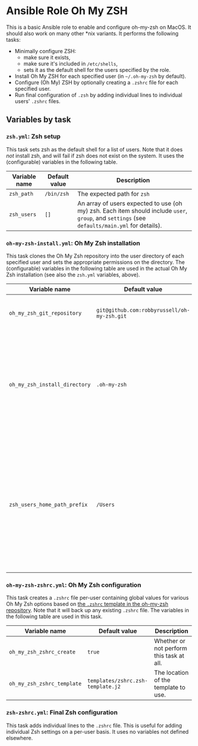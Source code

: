 # Ansible Role Oh My ZSH

This is a basic Ansible role to enable and configure oh-my-zsh on MacOS. It
should also work on many other \*nix variants. It performs the following tasks:

- Minimally configure ZSH:
  - make sure it exists,
  - make sure it's included in `/etc/shells`,
  - sets it as the default shell for the users specified by the role.
- Install Oh My ZSH for each specified user (in `~/.oh-my-zsh` by default).
- Configure (Oh My) ZSH by optionally creating a `.zshrc` file for each
  specified user.
- Run final configuration of `.zsh` by adding individual lines to individual
  users' `.zshrc` files.

## Variables by task

### `zsh.yml`: Zsh setup

This task sets zsh as the default shell for a list of users. Note that it does
*not* install zsh, and will fail if zsh does not exist on the system. It uses
the (configurable) variables in the following table.

| Variable name  | Default value | Description |
|----------------|---------------|-------------|
| `zsh_path`     | `/bin/zsh`    | The expected path for `zsh` |
| `zsh_users`    | `[]`          | An array of users expected to use (oh my) zsh. Each item should include `user`, `group`, and `settings` (see `defaults/main.yml` for details). |

### `oh-my-zsh-install.yml`: Oh My Zsh installation

This task clones the Oh My Zsh repository into the user directory of each
specified user and sets the appropriate permissions on the directory. The
(configurable) variables in the following table are used in the actual Oh My
Zsh installation (see also the `zsh.yml` variables, above).

| Variable name | Default value | Description |
|---------------|---------------|-------------|
| `oh_my_zsh_git_repository`   | `git@github.com:robbyrussell/oh-my-zsh.git ` | Complete `git clone` url to Oh My Zsh repository. |
| `oh_my_zsh_install_directory` | `.oh-my-zsh` | Name of the directory to clone Oh My Zsh repository to. Assumes it will be installed in individual users' home directories. |
| `zsh_users_home_path_prefix` | `/Users`                                     | path (from `/`) to the parent directory containing users on the system (should be identical to `$HOME`, and should not include a trailing slash). Default value works for MacOS. |

### `oh-my-zsh-zshrc.yml`: Oh My Zsh configuration

This task creates a `.zshrc` file per-user containing global values for various
Oh My Zsh options based on [the `.zshrc` template in the oh-my-zsh repository](https://raw.githubusercontent.com/robbyrussell/oh-my-zsh/master/templates/zshrc.zsh-template). Note that it
will back up any existing `.zshrc` file. The variables in the following table
are used in this task.

| Variable name | Default value | Description |
|---------------|---------------|-------------|
| `oh_my_zsh_zshrc_create` | `true` | Whether or not perform this task at all. |
| `oh_my_zsh_zshrc_template` | `templates/zshrc.zsh-template.j2` | The location of the template to use. |

### `zsh-zshrc.yml`: Final Zsh configuration

This task adds individual lines to the `.zshrc` file. This is useful for adding
individual Zsh settings on a per-user basis. It uses no variables not defined
elsewhere.
